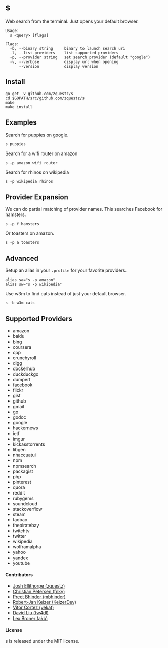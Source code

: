# s
Web search from the terminal. Just opens your default browser.

```
Usage:
  s <query> [flags]

Flags:
  -b, --binary string     binary to launch search uri
  -l, --list-providers    list supported providers
  -p, --provider string   set search provider (default "google")
  -v, --verbose           display url when opening
      --version           display version
```

## Install

```
go get -v github.com/zquestz/s
cd $GOPATH/src/github.com/zquestz/s
make
make install
```

## Examples

Search for puppies on google.
```
s puppies
```

Search for a wifi router on amazon
```
s -p amazon wifi router
```

Search for rhinos on wikipedia
```
s -p wikipedia rhinos
```

## Provider Expansion

We can do partial matching of provider names. This searches Facebook for hamsters.
```
s -p f hamsters
```

Or toasters on amazon.
```
s -p a toasters
```

## Advanced

Setup an alias in your `.profile` for your favorite providers.
```
alias sa="s -p amazon"
alias sw="s -p wikipedia"
```

Use w3m to find cats instead of just your default browser.
```
s -b w3m cats
```

## Supported Providers

* amazon
* baidu
* bing
* coursera
* cpp
* crunchyroll
* digg
* dockerhub
* duckduckgo
* dumpert
* facebook
* flickr
* gist
* github
* gmail
* go
* godoc
* google
* hackernews
* ietf
* imgur
* kickasstorrents
* libgen
* nhaccuatui
* npm
* npmsearch
* packagist
* php
* pinterest
* quora
* reddit
* rubygems
* soundcloud
* stackoverflow
* steam
* taobao
* thepiratebay
* twitchtv
* twitter
* wikipedia
* wolframalpha
* yahoo
* yandex
* youtube

#### Contributors

* [Josh Ellithorpe (zquestz)](https://github.com/zquestz/)
* [Christian Petersen (fnky)](https://github.com/fnky/)
* [Preet Bhinder (mbhinder)](https://github.com/mbhinder/)
* [Robert-Jan Keizer (KeizerDev)](https://github.com/KeizerDev/)
* [Vitor Cortez (vekat)](https://github.com/vekat/)
* [David Liu (tw4dl)](https://github.com/tw4dl/)
* [Lex Broner (akb)](http://github.com/akb/)

#### License

s is released under the MIT license.
